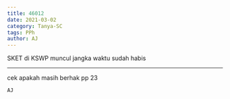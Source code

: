 ```yaml
---
title: 46012
date: 2021-03-02
category: Tanya-SC
tags: PPh
author: AJ
---
```


SKET di KSWP muncul jangka waktu sudah habis

---

cek apakah masih berhak pp 23

`AJ`
